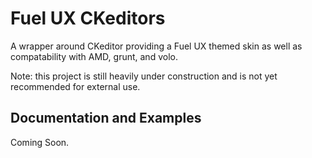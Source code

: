 # Fuel UX CKeditors

A wrapper around CKeditor providing a Fuel UX themed skin as well as compatability with AMD, grunt, and volo.

Note: this project is still heavily under construction and is not yet recommended for external use.

## Documentation and Examples

Coming Soon.